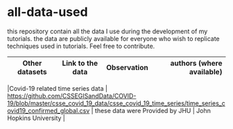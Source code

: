 # all-data-used
this repository contain all the data I use during the development of my tutorials. the data are publicly available for everyone who wish to replicate techniques used in tutorials. Feel free to contribute.


| **Other datasets**                        | Link to the data         | Observation  |   authors (where available)  |
| --------------------------------------------- |:-------------------------:| ------------:|----------------:|



|Covid-19 related time series data         | https://github.com/CSSEGISandData/COVID-19/blob/master/csse_covid_19_data/csse_covid_19_time_series/time_series_covid19_confirmed_global.csv | these data were Provided by JHU | John Hopkins University |
